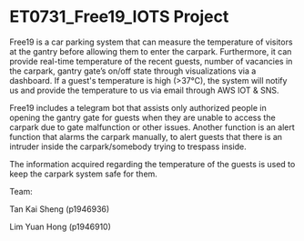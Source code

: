 # ET0731_Free19_IOTS Project

Free19 is a car parking system that can measure the temperature of visitors at the gantry before allowing them to enter the carpark. Furthermore, it can provide real-time temperature of the recent guests, number of vacancies in the carpark, gantry gate’s on/off state through visualizations via a dashboard. If a guest's temperature is high (>37°C), the system will notify us and provide the temperature to us via email through AWS IOT & SNS.

Free19 includes a telegram bot that assists only authorized people in opening the gantry gate for guests when they are unable to access the carpark due to gate malfunction or other issues. Another function is an alert function that alarms the carpark manually, to alert guests that there is an intruder inside the carpark/somebody trying to trespass inside.

The information acquired regarding the temperature of the guests is used to keep the carpark system safe for them.

Team:

Tan Kai Sheng (p1946936)

Lim Yuan Hong (p1946910)
